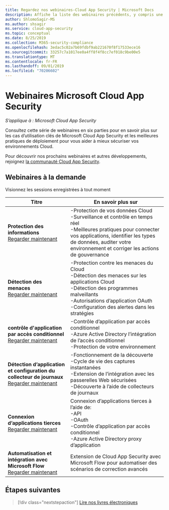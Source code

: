 ```yaml
---
title: Regardez nos webinaires-Cloud App Security | Microsoft Docs
description: Affiche la liste des webinaires précédents, y compris une description.
author: ShlomoSagir-MS
ms.author: shsagir
ms.service: cloud-app-security
ms.topic: conceptual
ms.date: 8/25/2019
ms.collection: M365-security-compliance
ms.openlocfilehash: 3edac5c02a7b69fdbf9ab221670f8f17533ece16
ms.sourcegitcommit: 33257c7a1017ee0a4ff8f4f8cc7ef018c9be00e5
ms.translationtype: MT
ms.contentlocale: fr-FR
ms.lasthandoff: 09/01/2019
ms.locfileid: "70206602"
---
```

# <a name="microsoft-cloud-app-security-webinars"></a>Webinaires Microsoft Cloud App Security

*S’applique à : Microsoft Cloud App Security*

Consultez cette série de webinaires en six parties pour en savoir plus sur les cas d’utilisation clés de Microsoft Cloud App Security et les meilleures pratiques de déploiement pour vous aider à mieux sécuriser vos environnements Cloud.

Pour découvrir nos prochains webinaires et autres développements, rejoignez [la communauté Cloud App Security](https://aka.ms/SecurityCommunity).

## <a name="on-demand-webinars"></a>Webinaires à la demande

Visionnez les sessions enregistrées à tout moment

| Titre | En savoir plus sur |
| --- | --- |
| **Protection des informations**<br>[Regarder maintenant](https://go.microsoft.com/fwlink/?linkid=2101487) | -Protection de vos données Cloud<br>-Surveillance et contrôle en temps réel<br>-Meilleures pratiques pour connecter vos applications, identifier les types de données, auditer votre environnement et corriger les actions de gouvernance |
| **Détection des menaces**<br>[Regarder maintenant](https://go.microsoft.com/fwlink/?linkid=2101574) | -Protection contre les menaces du Cloud<br>-Détection des menaces sur les applications Cloud<br>-Détection des programmes malveillants<br>-Autorisations d’application OAuth<br>-Configuration des alertes dans les stratégies |
| **contrôle d'application par accès conditionnel**<br>[Regarder maintenant](https://go.microsoft.com/fwlink/?linkid=2102100) | -Contrôle d’application par accès conditionnel<br>-Azure Active Directory l’intégration de l’accès conditionnel<br>-Protection de votre environnement |
| **Détection d’application et configuration du collecteur de journaux**<br>[Regarder maintenant](https://go.microsoft.com/fwlink/?linkid=2102101) | -Fonctionnement de la découverte<br>-Cycle de vie des captures instantanées<br>-Extension de l’intégration avec les passerelles Web sécurisées<br>-Découverte à l’aide de collecteurs de journaux |
| **Connexion d’applications tierces**<br>[Regarder maintenant](https://go.microsoft.com/fwlink/?linkid=2102200) | Connexion d’applications tierces à l’aide de:<br>-API<br>-OAuth<br>-Contrôle d’application par accès conditionnel<br>-Azure Active Directory proxy d’application |
| **Automatisation et intégration avec Microsoft Flow**<br>[Regarder maintenant](https://go.microsoft.com/fwlink/?linkid=2102102) | Extension de Cloud App Security avec Microsoft Flow pour automatiser des scénarios de correction avancés |

## <a name="next-steps"></a>Étapes suivantes

> [!div class="nextstepaction"]
[Lire nos livres électroniques](e-books.md)
